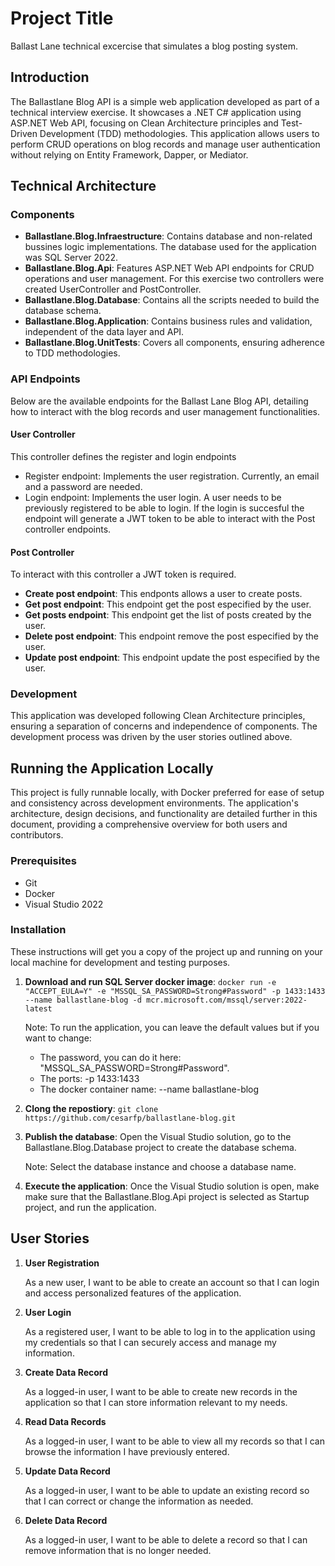 # Project Title

Ballast Lane technical excercise that simulates a blog posting system.

## Introduction

The Ballastlane Blog API is a simple web application developed as part of a technical interview exercise. It showcases a .NET C# application using ASP.NET Web API, focusing on Clean Architecture principles and Test-Driven Development (TDD) methodologies. This application allows users to perform CRUD operations on blog records and manage user authentication without relying on Entity Framework, Dapper, or Mediator.


## Technical Architecture

### Components

- **Ballastlane.Blog.Infraestructure**: Contains database and non-related bussines logic implementations. The database used for the application was SQL Server 2022.
- **Ballastlane.Blog.Api**: Features ASP.NET Web API endpoints for CRUD operations and user management. For this exercise two controllers were created UserController and PostController.
- **Ballastlane.Blog.Database**: Contains all the scripts needed to build the database schema.
- **Ballastlane.Blog.Application**: Contains business rules and validation, independent of the data layer and API.
- **Ballastlane.Blog.UnitTests**: Covers all components, ensuring adherence to TDD methodologies.

### API Endpoints

Below are the available endpoints for the Ballast Lane Blog API, detailing how to interact with the blog records and user management functionalities.

#### User Controller

This controller defines the register and login endpoints
- Register endpoint: Implements the user registration. Currently, an email and a password are needed.
- Login endpoint: Implements the user login. A user needs to be previously registered to be able to login. If the login is succesful the endpoint will generate a JWT token to be able to interact with the Post controller endpoints.

#### Post Controller
To interact with this controller a JWT token is required.

- **Create post endpoint**: This endponts allows a user to create posts.
- **Get post endpoint**: This endpoint get the post especified by the user.
- **Get posts endpoint**: This endpoint get the list of posts created by the user.
- **Delete post endpoint**: This endpoint remove the post especified by the user. 
- **Update post endpoint**: This endpoint update the post especified by the user.


### Development

This application was developed following Clean Architecture principles, ensuring a separation of concerns and independence of components. The development process was driven by the user stories outlined above.

## Running the Application Locally

This project is fully runnable locally, with Docker preferred for ease of setup and consistency across development environments. The application's architecture, design decisions, and functionality are detailed further in this document, providing a comprehensive overview for both users and contributors.


### Prerequisites

- Git
- Docker
- Visual Studio 2022

### Installation
These instructions will get you a copy of the project up and running on your local machine for development and testing purposes.

1. **Download and run SQL Server docker image**: `docker run -e "ACCEPT_EULA=Y" -e "MSSQL_SA_PASSWORD=Strong#Password" -p 1433:1433 --name ballastlane-blog -d mcr.microsoft.com/mssql/server:2022-latest`

    Note: To run the application, you can leave the default values but if you want to change:

    - The password, you can do it here: "MSSQL_SA_PASSWORD=Strong#Password". 
    - The ports: -p 1433:1433
    - The docker container name: --name ballastlane-blog



2. **Clong the repostiory**: `git clone https://github.com/cesarfp/ballastlane-blog.git`

3. **Publish the database**: Open the Visual Studio solution, go to the Ballastlane.Blog.Database project to create the database schema.

    Note: Select the database instance and choose a database name.

4. **Execute the application**: Once the Visual Studio solution is open, make make sure that the Ballastlane.Blog.Api project is selected as Startup project, and run the application.

## User Stories

1. **User Registration**

    As a new user, I want to be able to create an account so that I can login and access personalized features of the application.

2. **User Login**

    As a registered user, I want to be able to log in to the application using my credentials so that I can securely access and manage my information.

3. **Create Data Record**
    
    As a logged-in user, I want to be able to create new records in the application so that I can store information relevant to my needs.

4. **Read Data Records**
    
    As a logged-in user, I want to be able to view all my records so that I can browse the information I have previously entered.

5. **Update Data Record**
    
    As a logged-in user, I want to be able to update an existing record so that I can correct or change the information as needed.

6. **Delete Data Record**
    
    As a logged-in user, I want to be able to delete a record so that I can remove information that is no longer needed.









